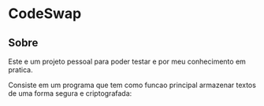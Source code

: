 # CodeSwap

## Sobre

Este e um projeto pessoal para poder testar e por meu conhecimento em pratica.

Consiste em um programa que tem como funcao principal armazenar textos de uma forma segura e criptografada:


